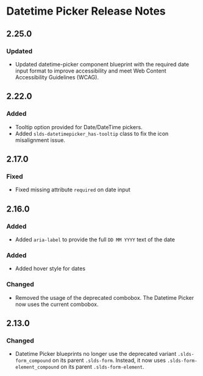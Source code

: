 <!-- Release notes authoring guidelines: http://keepachangelog.com/ -->

# Datetime Picker Release Notes

<!-- ## [Unreleased] -->
## 2.25.0

### Updated

- Updated datetime-picker component blueprint with the required date input format to improve accessibility and meet Web Content Accessibility Guidelines (WCAG).

## 2.22.0

### Added

- Tooltip option provided for Date/DateTime pickers.
- Added `slds-datetimepicker_has-tooltip` class to fix the icon misalignment issue.

## 2.17.0

### Fixed

- Fixed missing attribute `required` on date input

## 2.16.0

### Added

- Added `aria-label` to provide the full `DD MM YYYY` text of the date

### Added

- Added hover style for dates

### Changed

- Removed the usage of the deprecated combobox. The Datetime Picker now uses the current combobox.

## 2.13.0

### Changed

- Datetime Picker blueprints no longer use the deprecated variant `.slds-form_compound` on its parent `.slds-form`. Instead, it now uses `.slds-form-element_compound` on its parent `.slds-form-element`.
